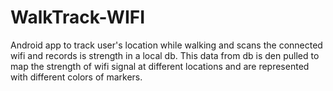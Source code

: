 # WalkTrack-WIFI
Android app to track user's location while walking and scans the connected wifi and records is strength in a local db. This data from db is den pulled to map the strength of wifi signal at different locations and are represented with different colors of markers.
